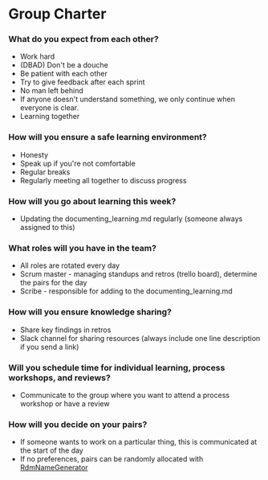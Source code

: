 # Group Charter

### What do you expect from each other?
- Work hard
- (DBAD) Don't be a douche
- Be patient with each other
- Try to give feedback after each sprint
- No man left behind
- If anyone doesn't understand something, we only continue when everyone is clear.
- Learning together

### How will you ensure a safe learning environment?
- Honesty
- Speak up if you're not comfortable
- Regular breaks
- Regularly meeting all together to discuss progress

### How will you go about learning this week?
- Updating the documenting_learning.md regularly (someone always assigned to this)

### What roles will you have in the team?
- All roles are rotated every day
- Scrum master - managing standups and retros (trello board), determine the pairs for the day
- Scribe - responsible for adding to the documenting_learning.md

### How will you ensure knowledge sharing?
- Share key findings in retros
- Slack channel for sharing resources (always include one line description if you send a link)

### Will you schedule time for individual learning, process workshops, and reviews?
- Communicate to the group where you want to attend a process workshop or have a review

### How will you decide on your pairs?
- If someone wants to work on a particular thing, this is communicated at the start of the day
- If no preferences, pairs can be randomly allocated with [RdmNameGenerator](https://www.randomlists.com/team-generator)
